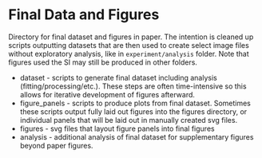 # Final Data and Figures

Directory for final dataset and figures in paper. The intention is cleaned up scripts outputting datasets that are then used to create select image files without exploratory analysis, like in `experiment/analysis` folder. Note that figures used the SI may still be produced in other folders.  

* dataset - scripts to generate final dataset including analysis (fitting/processing/etc.). These steps are often time-intensive so this allows for iterative development of figures afterward. 
* figure_panels - scripts to produce plots from final dataset. Sometimes these scripts output fully laid out figures into the figures directory, or individual panels that will be laid out in manually created svg files. 
* figures - svg files that layout figure panels into final figures
* analysis - additional analysis of final dataset for supplementary figures beyond paper figures.
